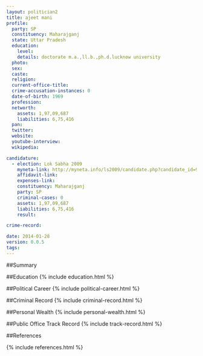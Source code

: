 ```yaml
---
layout: politician2
title: ajeet mani
profile: 
  party: SP
  constituency: Maharajganj
  state: Uttar Pradesh
  education: 
    level: 
    details: doctorate m.a.,ll.b.,ph.d.lucknow university
  photo: 
  sex: 
  caste: 
  religion: 
  current-office-title: 
  crime-accusation-instances: 0
  date-of-birth: 1969
  profession: 
  networth: 
    assets: 1,97,09,687
    liabilities: 6,75,416
  pan: 
  twitter: 
  website: 
  youtube-interview: 
  wikipedia: 

candidature: 
  - election: Lok Sabha 2009
    myneta-link: http://myneta.info/ls2009/candidate.php?candidate_id=986
    affidavit-link: 
    expenses-link: 
    constituency: Maharajganj 
    party: SP
    criminal-cases: 0
    assets: 1,97,09,687
    liabilities: 6,75,416
    result:  

crime-record: 

date: 2014-01-28
version: 0.0.5
tags: 
---
```

##Summary


##Education
{% include education.html %}


##Political Career
{% include political-career.html %}


##Criminal Record
{% include criminal-record.html %}


##Personal Wealth
{% include personal-wealth.html %}


##Public Office Track Record
{% include track-record.html %}


##References


{% include references.html %}